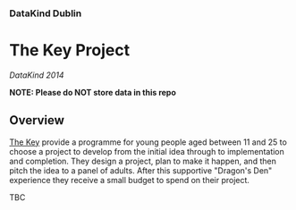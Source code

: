 ### DataKind Dublin

# The Key Project

_DataKind 2014_

**NOTE: Please do NOT store data in this repo**



## Overview

[The Key](http://www.yourpotentialunlocked.org.uk/) provide a programme for young people aged between 11 and 25 to choose a project to develop from the initial idea through to implementation and completion. They design a project, plan to make it happen, and then pitch the idea to a panel of adults. After this supportive "Dragon's Den" experience they receive a small budget to spend on their project. 

TBC

